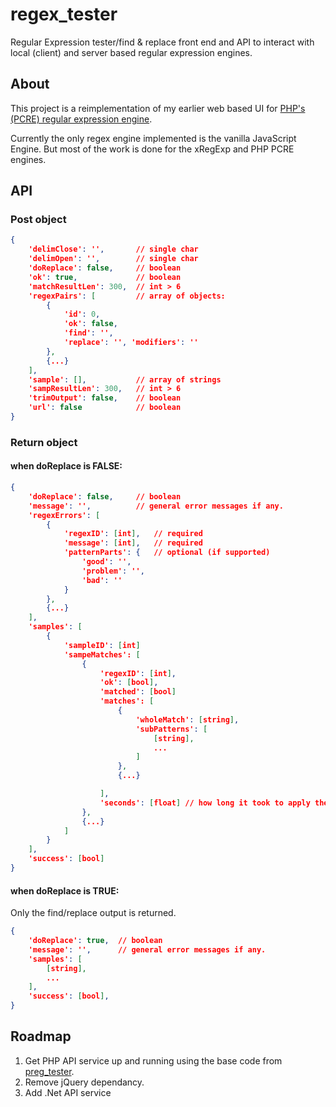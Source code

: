 # regex_tester
Regular Expression tester/find &amp; replace front end and API to interact with local (client) and server based regular expression engines.

## About
This project is a reimplementation of my earlier web based UI for [PHP's (PCRE) regular expression engine](https://github.com/evanwills/preg_test).

Currently the only regex engine implemented is the vanilla JavaScript Engine. But most of the work is done for the xRegExp and PHP PCRE engines.

## API
### Post object
``` json
{
	'delimClose': '',		// single char
	'delimOpen': '',		// single char
	'doReplace': false,		// boolean
	'ok': true,				// boolean
	'matchResultLen': 300,	// int > 6
	'regexPairs': [			// array of objects:
		{
			'id': 0,
			'ok': false,
			'find': '',
			'replace': '', 'modifiers': ''
		},
		{...}
	],
	'sample': [],			// array of strings
	'sampResultLen': 300,	// int > 6
	'trimOutput': false,	// boolean
	'url': false			// boolean
}
```

### Return object
#### when doReplace is FALSE:
``` json
{
	'doReplace': false,		// boolean
	'message': '',			// general error messages if any.
	'regexErrors': [
		{
			'regexID': [int],	// required
			'message': [int],	// required
			'patternParts': {	// optional (if supported)
				'good': '',
				'problem': '',
				'bad': ''
			}
		},
		{...}
	],
	'samples': [
		{
			'sampleID': [int]
			'sampeMatches': [
				{
					'regexID': [int],
					'ok': [bool],
					'matched': [bool]
					'matches': [
						{
							'wholeMatch': [string],
							'subPatterns': [
								[string],
								...
							]
						},
						{...}

					],
					'seconds': [float] // how long it took to apply the regex to the sample
				},
				{...}
			]
		}
	],
	'success': [bool]
}
```
#### when doReplace is TRUE:
Only the find/replace output is returned.
``` json
{
	'doReplace': true,	// boolean
	'message': '',		// general error messages if any.
	'samples': [
		[string],
		...
	],
	'success': [bool],
}
```

## Roadmap
1.	Get PHP API service up and running using the base code from [preg_tester](https://github.com/evanwills/preg_test).
2.	Remove jQuery dependancy.
3.	Add .Net API service